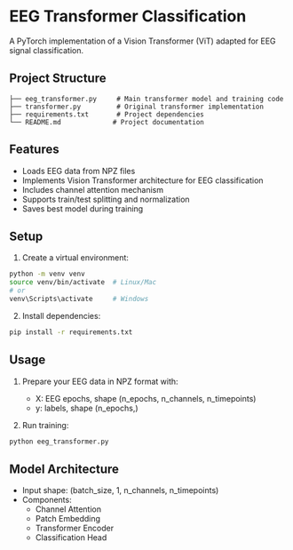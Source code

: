 # EEG Transformer Classification

A PyTorch implementation of a Vision Transformer (ViT) adapted for EEG signal classification.

## Project Structure
```
├── eeg_transformer.py     # Main transformer model and training code
├── transformer.py         # Original transformer implementation
├── requirements.txt       # Project dependencies
└── README.md             # Project documentation
```

## Features
- Loads EEG data from NPZ files
- Implements Vision Transformer architecture for EEG classification
- Includes channel attention mechanism
- Supports train/test splitting and normalization
- Saves best model during training

## Setup
1. Create a virtual environment:
```bash
python -m venv venv
source venv/bin/activate  # Linux/Mac
# or
venv\Scripts\activate     # Windows
```

2. Install dependencies:
```bash
pip install -r requirements.txt
```

## Usage
1. Prepare your EEG data in NPZ format with:
   - X: EEG epochs, shape (n_epochs, n_channels, n_timepoints)
   - y: labels, shape (n_epochs,)

2. Run training:
```bash
python eeg_transformer.py
```

## Model Architecture
- Input shape: (batch_size, 1, n_channels, n_timepoints)
- Components:
  - Channel Attention
  - Patch Embedding
  - Transformer Encoder
  - Classification Head
